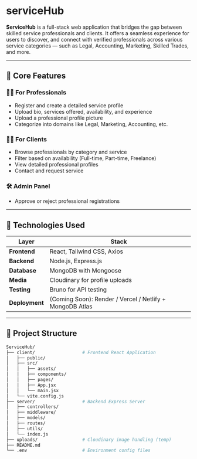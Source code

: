 #  serviceHub

**ServiceHub** is a full-stack web application that bridges the gap between skilled service professionals and clients. It offers a seamless experience for users to discover, and connect with verified professionals across various service categories — such as Legal, Accounting, Marketing, Skilled Trades, and more.

---

## 🎯 Core Features

### 🧑‍💼 For Professionals
- Register and create a detailed service profile
- Upload bio, services offered, availability, and experience
- Upload a professional profile picture
- Categorize into domains like Legal, Marketing, Accounting, etc.

### 🧑‍🔧 For Clients
- Browse professionals by category and service
- Filter based on availability (Full-time, Part-time, Freelance)
- View detailed professional profiles
- Contact and request service

### 🛠️ Admin Panel 
- Approve or reject professional registrations

---

## 🧪 Technologies Used

| Layer        | Stack                                   |
| ------------ | ---------------------------------------- |
| **Frontend** | React, Tailwind CSS, Axios               |
| **Backend**  | Node.js, Express.js                      |
| **Database** | MongoDB with Mongoose                    |
| **Media**    | Cloudinary for profile uploads           |
| **Testing**  | Bruno for API testing                    |
| **Deployment** | (Coming Soon): Render / Vercel / Netlify + MongoDB Atlas |

---

## 📁 Project Structure

```bash
ServiceHub/
├── client/                  # Frontend React Application
│   ├── public/
│   ├── src/
│   │   ├── assets/
│   │   ├── components/
│   │   ├── pages/
│   │   ├── App.jsx
│   │   └── main.jsx
│   └── vite.config.js
├── server/                  # Backend Express Server
│   ├── controllers/
│   ├── middleware/
│   ├── models/
│   ├── routes/
│   ├── utils/
│   └── index.js
├── uploads/                 # Cloudinary image handling (temp)
├── README.md
└── .env                     # Environment config files
